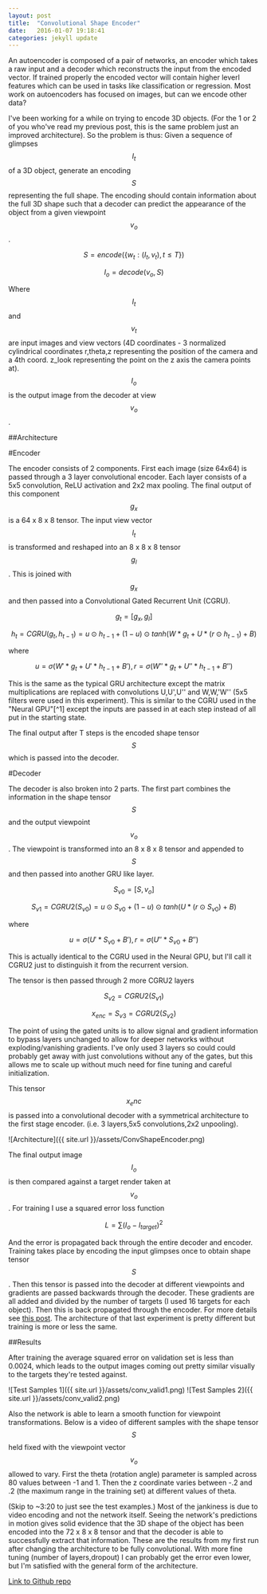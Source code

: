 ```yaml
---
layout: post
title:  "Convolutional Shape Encoder"
date:   2016-01-07 19:18:41
categories: jekyll update
---
```


An autoencoder is composed of a pair of networks, an encoder which takes a raw input and a decoder which reconstructs the input from the encoded vector. If trained properly the encoded vector will contain higher leverl features which can be used in tasks like classification or regression. Most work on autoencoders has focused on images, but can we encode other data?

I've been working for a while on trying to encode 3D objects. (For the 1 or 2 of you who've read my previous post, this is the same problem just an improved architecture). So the problem is thus: Given a sequence of glimpses $$I_t$$ of a 3D object, generate an encoding $$S$$ representing the full shape. The encoding should contain information about the full 3D shape such that a decoder can predict the appearance of the object from a given viewpoint $$v_o$$.

$$S = encode(\{w_t:(I_t,v_t),t \leq T\})$$

$$I_o = decode(v_o,S)$$

Where $$I_t$$ and $$v_t$$ are input images and view vectors (4D coordinates - 3 normalized cylindrical coordinates r,theta,z representing the position of the camera and a 4th coord. z_look representing the point on the z axis the camera points at). $$I_o$$ is the output image from the decoder at view $$v_o$$.

##Architecture

#Encoder

The encoder consists of 2 components. First each image (size 64x64) is passed through a 3 layer convolutional encoder. Each layer consists of a 5x5 convolution, ReLU activation and 2x2 max pooling. The final output of this component $$g_x$$ is a 64 x 8 x 8 tensor. The input view vector $$l_t$$ is transformed and reshaped into an 8 x 8 x 8 tensor $$g_l$$. This is joined with $$g_x$$ and then passed into a Convolutional Gated Recurrent Unit (CGRU).

$$g_t = [g_x,g_l]$$

$$h_t = CGRU(g_t,h_{t-1}) = u \odot h_{t-1} + (1-u) \odot tanh(W*g_t + U*(r \odot h_{t-1}) + B)$$

where 

$$u = \sigma(W'*g_t + U'*h_{t-1} + B'),  r = \sigma(W''*g_t + U''*h_{t-1} + B'')$$

This is the same as the typical GRU architecture except the matrix multiplications are replaced with convolutions U,U',U'' and W,W,'W'' (5x5 filters were used in this experiment). This is similar to the CGRU used in the "Neural GPU"[^1] except the inputs are passed in at each step instead of all put in the starting state.

The final output after T steps is the encoded shape tensor $$S$$ which is passed into the decoder.

#Decoder

The decoder is also broken into 2 parts. The first part combines the information in the shape tensor $$S$$ and the output viewpoint $$v_o$$. The viewpoint is transformed into an 8 x 8 x 8 tensor and appended to $$S$$ and then passed into another GRU like layer.

$$S_{v0} = [S,v_o]$$

$$S_{v1} = CGRU2(S_{v0}) = u \odot S_{v0} + (1-u) \odot tanh(U*(r \odot S_{v0}) + B)$$

where 

$$u = \sigma(U'*S_{v0} + B'),  r = \sigma(U''*S_{v0} + B'')$$

This is actually identical to the CGRU used in the Neural GPU, but I'll call it CGRU2 just to distinguish it from the recurrent version.

The tensor is then passed through 2 more CGRU2 layers

$$S_{v2} = CGRU2(S_{v1})$$

$$x_{enc} = S_{v3} = CGRU2(S_{v2})$$

The point of using the gated units is to allow signal and gradient information to bypass layers unchanged to allow for deeper networks without exploding/vanishing gradients. I've only used 3 layers so could could probably get away with just convolutions without any of the gates, but this allows me to scale up without much need for fine tuning and careful initialization.

This tensor $$x_enc$$ is passed into a convolutional decoder with a symmetrical architecture to the first stage encoder. (i.e. 3 layers,5x5 convolutions,2x2 unpooling).

![Architecture]({{ site.url }}/assets/ConvShapeEncoder.png)

 The final output image $$I_o$$ is then compared against a target render taken at $$v_o$$. For training I use a squared error loss function 

$$L = \sum (I_o-I_{target})^2$$

And the error is propagated back through the entire decoder and encoder. Training takes place by encoding the input glimpses once to obtain shape tensor $$S$$. Then this tensor is passed into the decoder at different viewpoints and gradients are passed backwards through the decoder. These gradients are all added and divided by the number of targets (I used 16 targets for each object). Then this is back propagated through the encoder. For more details see [this post](http://danfischetti.github.io/jekyll/update/2016/01/04/learning-shape-4.html). The architecture of that last experiment is pretty different but training is more or less the same.

##Results

After training the average squared error on validation set is less than 0.0024, which leads to the output images coming out pretty similar visually to the targets they're tested against.

![Test Samples 1]({{ site.url }}/assets/conv_valid1.png)
![Test Samples 2]({{ site.url }}/assets/conv_valid2.png)

Also the network is able to learn a smooth function for viewpoint transformations. Below is a video of different samples with the shape tensor $$S$$ held fixed with the viewpoint vector $$v_o$$ allowed to vary. First the theta (rotation angle) parameter is sampled across 80 values between -1 and 1. Then the z coordinate varies between -.2 and .2 (the maximum range in the training set) at different values of theta.

<div class="youtube" id="Hv83hqe0rOM"></div>

(Skip to ~3:20 to just see the test examples.) Most of the jankiness is due to video encoding and not the network itself. Seeing the network's predictions in motion gives solid evidence that the 3D shape of the object has been encoded into the 72 x 8 x 8 tensor and that the decoder is able to successfully extract that information. These are the results from my first run after changing the architecture to be fully convolutional. With more fine tuning (number of layers,dropout) I can probably get the error even lower, but I'm satisfied with the general form of the architecture. 

[Link to Github repo](https://github.com/danfischetti/shape-encoder)


